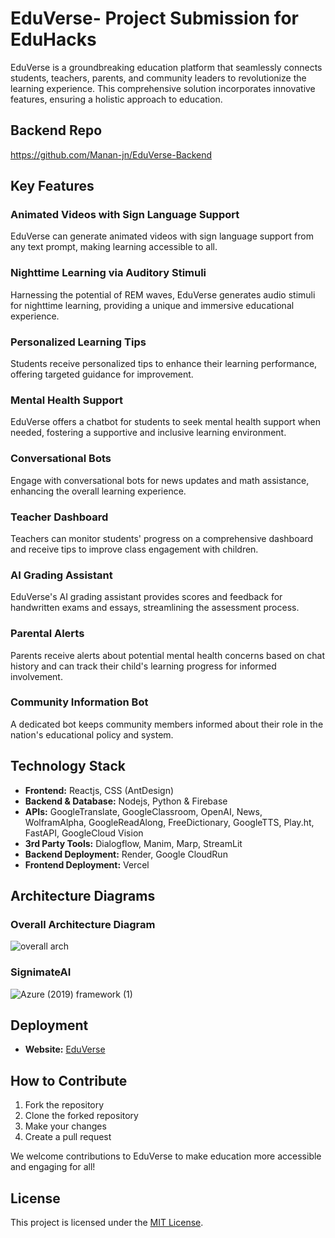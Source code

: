 # EduVerse- Project Submission for EduHacks

EduVerse is a groundbreaking education platform that seamlessly connects students, teachers, parents, and community leaders to revolutionize the learning experience. This comprehensive solution incorporates innovative features, ensuring a holistic approach to education.

## Backend Repo
https://github.com/Manan-jn/EduVerse-Backend

## Key Features

### Animated Videos with Sign Language Support
EduVerse can generate animated videos with sign language support from any text prompt, making learning accessible to all.

### Nighttime Learning via Auditory Stimuli
Harnessing the potential of REM waves, EduVerse generates audio stimuli for nighttime learning, providing a unique and immersive educational experience.

### Personalized Learning Tips
Students receive personalized tips to enhance their learning performance, offering targeted guidance for improvement.

### Mental Health Support
EduVerse offers a chatbot for students to seek mental health support when needed, fostering a supportive and inclusive learning environment.

### Conversational Bots
Engage with conversational bots for news updates and math assistance, enhancing the overall learning experience.

### Teacher Dashboard
Teachers can monitor students' progress on a comprehensive dashboard and receive tips to improve class engagement with children.

### AI Grading Assistant
EduVerse's AI grading assistant provides scores and feedback for handwritten exams and essays, streamlining the assessment process.

### Parental Alerts
Parents receive alerts about potential mental health concerns based on chat history and can track their child's learning progress for informed involvement.

### Community Information Bot
A dedicated bot keeps community members informed about their role in the nation's educational policy and system.

## Technology Stack

- **Frontend:** Reactjs, CSS (AntDesign)
- **Backend & Database:** Nodejs, Python & Firebase
- **APIs:** GoogleTranslate, GoogleClassroom, OpenAI, News, WolframAlpha, GoogleReadAlong, FreeDictionary, GoogleTTS, Play.ht, FastAPI, GoogleCloud Vision
- **3rd Party Tools:** Dialogflow, Manim, Marp, StreamLit
- **Backend Deployment:** Render, Google CloudRun
- **Frontend Deployment:** Vercel

## Architecture Diagrams
### Overall Architecture Diagram
![overall arch](https://github.com/Manan-jn/EduVerse/assets/72336990/2e0fe0fd-6b29-4425-b785-4e7ec961e317)

### SignimateAI
![Azure (2019) framework (1)](https://github.com/Manan-jn/EduVerse/assets/72336990/c30f0773-4c2e-461f-9626-e3e11a50d0e9)


## Deployment

- **Website:** [EduVerse](https://edu-verse-nine.vercel.app)

## How to Contribute

1. Fork the repository
2. Clone the forked repository
3. Make your changes
4. Create a pull request

We welcome contributions to EduVerse to make education more accessible and engaging for all!

## License

This project is licensed under the [MIT License](LICENSE).
